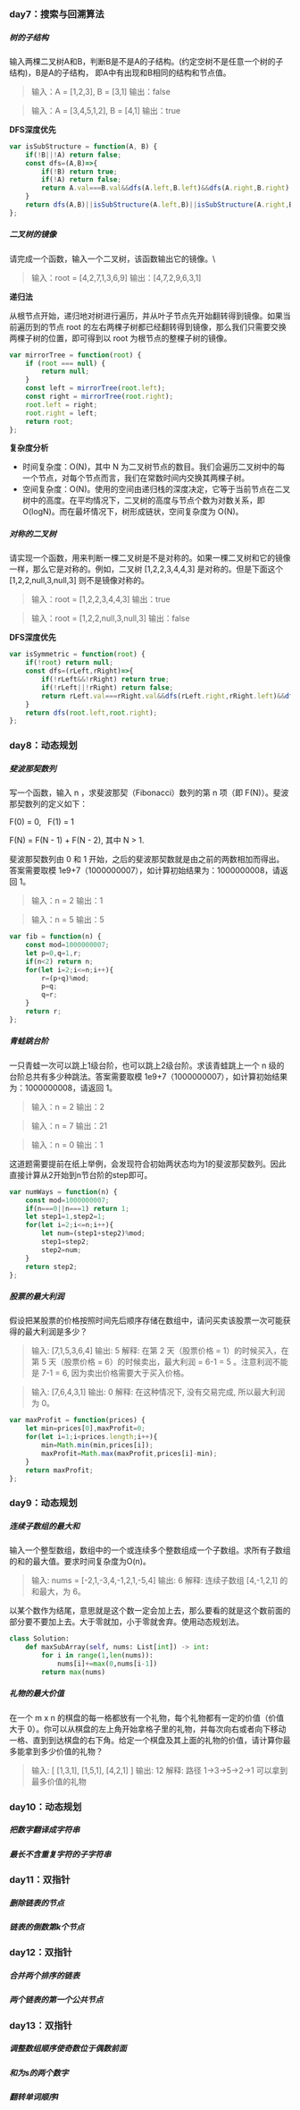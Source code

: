 ### day7：搜索与回溯算法
##### 树的子结构
输入两棵二叉树A和B，判断B是不是A的子结构。(约定空树不是任意一个树的子结构)，B是A的子结构， 即A中有出现和B相同的结构和节点值。
> 输入：A = [1,2,3], B = [3,1]
输出：false

> 输入：A = [3,4,5,1,2], B = [4,1]
输出：true

**DFS深度优先**

```javascript
var isSubStructure = function(A, B) {
    if(!B||!A) return false;
    const dfs=(A,B)=>{
        if(!B) return true;
        if(!A) return false;
        return A.val===B.val&&dfs(A.left,B.left)&&dfs(A.right,B.right);
    }
    return dfs(A,B)||isSubStructure(A.left,B)||isSubStructure(A.right,B);
};
```

##### 二叉树的镜像
请完成一个函数，输入一个二叉树，该函数输出它的镜像。\
> 输入：root = [4,2,7,1,3,6,9]
输出：[4,7,2,9,6,3,1]

**递归法**

从根节点开始，递归地对树进行遍历，并从叶子节点先开始翻转得到镜像。如果当前遍历到的节点 root 的左右两棵子树都已经翻转得到镜像，那么我们只需要交换两棵子树的位置，即可得到以 root 为根节点的整棵子树的镜像。
```javascript
var mirrorTree = function(root) {
    if (root === null) {
        return null;
    }
    const left = mirrorTree(root.left);
    const right = mirrorTree(root.right);
    root.left = right;
    root.right = left;
    return root;
};
```
**复杂度分析**
- 时间复杂度：O(N)，其中 N 为二叉树节点的数目。我们会遍历二叉树中的每一个节点，对每个节点而言，我们在常数时间内交换其两棵子树。
- 空间复杂度：O(N)。使用的空间由递归栈的深度决定，它等于当前节点在二叉树中的高度。在平均情况下，二叉树的高度与节点个数为对数关系，即 O(logN)。而在最坏情况下，树形成链状，空间复杂度为 O(N)。

##### 对称的二叉树
请实现一个函数，用来判断一棵二叉树是不是对称的。如果一棵二叉树和它的镜像一样，那么它是对称的。例如，二叉树 [1,2,2,3,4,4,3] 是对称的。但是下面这个 [1,2,2,null,3,null,3] 则不是镜像对称的。
> 输入：root = [1,2,2,3,4,4,3]
输出：true

> 输入：root = [1,2,2,null,3,null,3]
输出：false

**DFS深度优先**

```javascript
var isSymmetric = function(root) {
    if(!root) return null;
    const dfs=(rLeft,rRight)=>{
        if(!rLeft&&!rRight) return true;
        if(!rLeft||!rRight) return false;
        return rLeft.val===rRight.val&&dfs(rLeft.right,rRight.left)&&dfs(rLeft.left,rRight.right);
    }
    return dfs(root.left,root.right);
};
```

### day8：动态规划
##### 斐波那契数列
写一个函数，输入 n ，求斐波那契（Fibonacci）数列的第 n 项（即 F(N)）。斐波那契数列的定义如下：

F(0) = 0,   F(1) = 1

F(N) = F(N - 1) + F(N - 2), 其中 N > 1.

斐波那契数列由 0 和 1 开始，之后的斐波那契数就是由之前的两数相加而得出。答案需要取模 1e9+7（1000000007），如计算初始结果为：1000000008，请返回 1。
> 输入：n = 2
输出：1

> 输入：n = 5
输出：5

```javascript
var fib = function(n) {
    const mod=1000000007;
    let p=0,q=1,r;
    if(n<2) return n;
    for(let i=2;i<=n;i++){
        r=(p+q)%mod;
        p=q;
        q=r;
    }
    return r;
};
```

##### 青蛙跳台阶
一只青蛙一次可以跳上1级台阶，也可以跳上2级台阶。求该青蛙跳上一个 n 级的台阶总共有多少种跳法。答案需要取模 1e9+7（1000000007），如计算初始结果为：1000000008，请返回 1。
> 输入：n = 2
输出：2

> 输入：n = 7
输出：21

> 输入：n = 0
输出：1

这道题需要提前在纸上举例，会发现符合初始两状态均为1的斐波那契数列。因此直接计算从2开始到n节台阶的step即可。
```javascript
var numWays = function(n) {
    const mod=1000000007;
    if(n===0||n===1) return 1;
    let step1=1,step2=1;
    for(let i=2;i<=n;i++){
        let num=(step1+step2)%mod;
        step1=step2;
        step2=num;
    }
    return step2;
};
```

##### 股票的最大利润
假设把某股票的价格按照时间先后顺序存储在数组中，请问买卖该股票一次可能获得的最大利润是多少？
> 输入: [7,1,5,3,6,4]
输出: 5
解释: 在第 2 天（股票价格 = 1）的时候买入，在第 5 天（股票价格 = 6）的时候卖出，最大利润 = 6-1 = 5 。注意利润不能是 7-1 = 6, 因为卖出价格需要大于买入价格。

> 输入: [7,6,4,3,1]
输出: 0
解释: 在这种情况下, 没有交易完成, 所以最大利润为 0。

```javascript
var maxProfit = function(prices) {
    let min=prices[0],maxProfit=0;
    for(let i=1;i<prices.length;i++){
        min=Math.min(min,prices[i]);
        maxProfit=Math.max(maxProfit,prices[i]-min);
    }
    return maxProfit;
};
```

### day9：动态规划
##### 连续子数组的最大和
输入一个整型数组，数组中的一个或连续多个整数组成一个子数组。求所有子数组的和的最大值。要求时间复杂度为O(n)。
> 输入: nums = [-2,1,-3,4,-1,2,1,-5,4]
输出: 6
解释: 连续子数组 [4,-1,2,1] 的和最大，为 6。

以某个数作为结尾，意思就是这个数一定会加上去，那么要看的就是这个数前面的部分要不要加上去。大于零就加，小于零就舍弃。使用动态规划法。
```python
class Solution:
    def maxSubArray(self, nums: List[int]) -> int:
        for i in range(1,len(nums)):
            nums[i]+=max(0,nums[i-1])
        return max(nums)
```
##### 礼物的最大价值
在一个 m x n 的棋盘的每一格都放有一个礼物，每个礼物都有一定的价值（价值大于 0）。你可以从棋盘的左上角开始拿格子里的礼物，并每次向右或者向下移动一格、直到到达棋盘的右下角。给定一个棋盘及其上面的礼物的价值，请计算你最多能拿到多少价值的礼物？
> 输入: 
[
  [1,3,1],
  [1,5,1],
  [4,2,1]
]
输出: 12
解释: 路径 1→3→5→2→1 可以拿到最多价值的礼物


### day10：动态规划
##### 把数字翻译成字符串

##### 最长不含重复字符的子字符串

### day11：双指针
##### 删除链表的节点

##### 链表的倒数第k个节点

### day12：双指针
##### 合并两个排序的链表

##### 两个链表的第一个公共节点

### day13：双指针
##### 调整数组顺序使奇数位于偶数前面

##### 和为s的两个数字

##### 翻转单词顺序I
